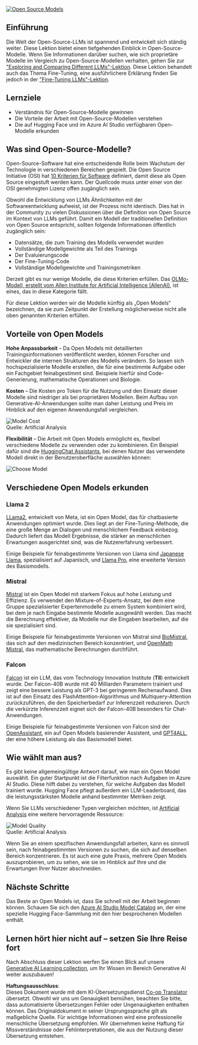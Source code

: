 <!--
CO_OP_TRANSLATOR_METADATA:
{
  "original_hash": "0bba96e53ab841d99db731892a51fab8",
  "translation_date": "2025-07-09T17:03:22+00:00",
  "source_file": "16-open-source-models/README.md",
  "language_code": "de"
}
-->
[![Open Source Models](../../../translated_images/16-lesson-banner.6b56555e8404fda1716382db4832cecbe616ccd764de381f0af6cfd694d05f74.de.png)](https://aka.ms/gen-ai-lesson16-gh?WT.mc_id=academic-105485-koreyst)

## Einführung

Die Welt der Open-Source-LLMs ist spannend und entwickelt sich ständig weiter. Diese Lektion bietet einen tiefgehenden Einblick in Open-Source-Modelle. Wenn Sie Informationen darüber suchen, wie sich proprietäre Modelle im Vergleich zu Open-Source-Modellen verhalten, gehen Sie zur ["Exploring and Comparing Different LLMs"-Lektion](../02-exploring-and-comparing-different-llms/README.md?WT.mc_id=academic-105485-koreyst). Diese Lektion behandelt auch das Thema Fine-Tuning, eine ausführlichere Erklärung finden Sie jedoch in der ["Fine-Tuning LLMs"-Lektion](../18-fine-tuning/README.md?WT.mc_id=academic-105485-koreyst).

## Lernziele

- Verständnis für Open-Source-Modelle gewinnen  
- Die Vorteile der Arbeit mit Open-Source-Modellen verstehen  
- Die auf Hugging Face und im Azure AI Studio verfügbaren Open-Modelle erkunden  

## Was sind Open-Source-Modelle?

Open-Source-Software hat eine entscheidende Rolle beim Wachstum der Technologie in verschiedenen Bereichen gespielt. Die Open Source Initiative (OSI) hat [10 Kriterien für Software](https://web.archive.org/web/20241126001143/https://opensource.org/osd?WT.mc_id=academic-105485-koreyst) definiert, damit diese als Open Source eingestuft werden kann. Der Quellcode muss unter einer von der OSI genehmigten Lizenz offen zugänglich sein.

Obwohl die Entwicklung von LLMs Ähnlichkeiten mit der Softwareentwicklung aufweist, ist der Prozess nicht identisch. Dies hat in der Community zu vielen Diskussionen über die Definition von Open Source im Kontext von LLMs geführt. Damit ein Modell der traditionellen Definition von Open Source entspricht, sollten folgende Informationen öffentlich zugänglich sein:

- Datensätze, die zum Training des Modells verwendet wurden  
- Vollständige Modellgewichte als Teil des Trainings  
- Der Evaluierungscode  
- Der Fine-Tuning-Code  
- Vollständige Modellgewichte und Trainingsmetriken  

Derzeit gibt es nur wenige Modelle, die diese Kriterien erfüllen. Das [OLMo-Modell, erstellt vom Allen Institute for Artificial Intelligence (AllenAI)](https://huggingface.co/allenai/OLMo-7B?WT.mc_id=academic-105485-koreyst), ist eines, das in diese Kategorie fällt.

Für diese Lektion werden wir die Modelle künftig als „Open Models“ bezeichnen, da sie zum Zeitpunkt der Erstellung möglicherweise nicht alle oben genannten Kriterien erfüllen.

## Vorteile von Open Models

**Hohe Anpassbarkeit** – Da Open Models mit detaillierten Trainingsinformationen veröffentlicht werden, können Forscher und Entwickler die internen Strukturen des Modells verändern. So lassen sich hochspezialisierte Modelle erstellen, die für eine bestimmte Aufgabe oder ein Fachgebiet feinabgestimmt sind. Beispiele hierfür sind Code-Generierung, mathematische Operationen und Biologie.

**Kosten** – Die Kosten pro Token für die Nutzung und den Einsatz dieser Modelle sind niedriger als bei proprietären Modellen. Beim Aufbau von Generative-AI-Anwendungen sollte man daher Leistung und Preis im Hinblick auf den eigenen Anwendungsfall vergleichen.

![Model Cost](../../../translated_images/model-price.3f5a3e4d32ae00b465325159e1f4ebe7b5861e95117518c6bfc37fe842950687.de.png)  
Quelle: Artificial Analysis

**Flexibilität** – Die Arbeit mit Open Models ermöglicht es, flexibel verschiedene Modelle zu verwenden oder zu kombinieren. Ein Beispiel dafür sind die [HuggingChat Assistants](https://huggingface.co/chat?WT.mc_id=academic-105485-koreyst), bei denen Nutzer das verwendete Modell direkt in der Benutzeroberfläche auswählen können:

![Choose Model](../../../translated_images/choose-model.f095d15bbac922141591fd4fac586dc8d25e69b42abf305d441b84c238e293f2.de.png)

## Verschiedene Open Models erkunden

### Llama 2

[LLama2](https://huggingface.co/meta-llama?WT.mc_id=academic-105485-koreyst), entwickelt von Meta, ist ein Open Model, das für chatbasierte Anwendungen optimiert wurde. Dies liegt an der Fine-Tuning-Methode, die eine große Menge an Dialogen und menschlichem Feedback einbezog. Dadurch liefert das Modell Ergebnisse, die stärker an menschlichen Erwartungen ausgerichtet sind, was die Nutzererfahrung verbessert.

Einige Beispiele für feinabgestimmte Versionen von Llama sind [Japanese Llama](https://huggingface.co/elyza/ELYZA-japanese-Llama-2-7b?WT.mc_id=academic-105485-koreyst), spezialisiert auf Japanisch, und [Llama Pro](https://huggingface.co/TencentARC/LLaMA-Pro-8B?WT.mc_id=academic-105485-koreyst), eine erweiterte Version des Basismodells.

### Mistral

[Mistral](https://huggingface.co/mistralai?WT.mc_id=academic-105485-koreyst) ist ein Open Model mit starkem Fokus auf hohe Leistung und Effizienz. Es verwendet den Mixture-of-Experts-Ansatz, bei dem eine Gruppe spezialisierter Expertenmodelle zu einem System kombiniert wird, bei dem je nach Eingabe bestimmte Modelle ausgewählt werden. Das macht die Berechnung effektiver, da Modelle nur die Eingaben bearbeiten, auf die sie spezialisiert sind.

Einige Beispiele für feinabgestimmte Versionen von Mistral sind [BioMistral](https://huggingface.co/BioMistral/BioMistral-7B?text=Mon+nom+est+Thomas+et+mon+principal?WT.mc_id=academic-105485-koreyst), das sich auf den medizinischen Bereich konzentriert, und [OpenMath Mistral](https://huggingface.co/nvidia/OpenMath-Mistral-7B-v0.1-hf?WT.mc_id=academic-105485-koreyst), das mathematische Berechnungen durchführt.

### Falcon

[Falcon](https://huggingface.co/tiiuae?WT.mc_id=academic-105485-koreyst) ist ein LLM, das vom Technology Innovation Institute (**TII**) entwickelt wurde. Der Falcon-40B wurde mit 40 Milliarden Parametern trainiert und zeigt eine bessere Leistung als GPT-3 bei geringerem Rechenaufwand. Dies ist auf den Einsatz des FlashAttention-Algorithmus und Multiquery-Attention zurückzuführen, die den Speicherbedarf zur Inferenzzeit reduzieren. Durch die verkürzte Inferenzzeit eignet sich der Falcon-40B besonders für Chat-Anwendungen.

Einige Beispiele für feinabgestimmte Versionen von Falcon sind der [OpenAssistant](https://huggingface.co/OpenAssistant/falcon-40b-sft-top1-560?WT.mc_id=academic-105485-koreyst), ein auf Open Models basierender Assistent, und [GPT4ALL](https://huggingface.co/nomic-ai/gpt4all-falcon?WT.mc_id=academic-105485-koreyst), der eine höhere Leistung als das Basismodell bietet.

## Wie wählt man aus?

Es gibt keine allgemeingültige Antwort darauf, wie man ein Open Model auswählt. Ein guter Startpunkt ist die Filterfunktion nach Aufgaben im Azure AI Studio. Diese hilft dabei zu verstehen, für welche Aufgaben das Modell trainiert wurde. Hugging Face pflegt außerdem ein LLM-Leaderboard, das die leistungsstärksten Modelle anhand bestimmter Metriken zeigt.

Wenn Sie LLMs verschiedener Typen vergleichen möchten, ist [Artificial Analysis](https://artificialanalysis.ai/?WT.mc_id=academic-105485-koreyst) eine weitere hervorragende Ressource:

![Model Quality](../../../translated_images/model-quality.aaae1c22e00f7ee1cd9dc186c611ac6ca6627eabd19e5364dce9e216d25ae8a5.de.png)  
Quelle: Artificial Analysis

Wenn Sie an einem spezifischen Anwendungsfall arbeiten, kann es sinnvoll sein, nach feinabgestimmten Versionen zu suchen, die sich auf denselben Bereich konzentrieren. Es ist auch eine gute Praxis, mehrere Open Models auszuprobieren, um zu sehen, wie sie im Hinblick auf Ihre und die Erwartungen Ihrer Nutzer abschneiden.

## Nächste Schritte

Das Beste an Open Models ist, dass Sie schnell mit der Arbeit beginnen können. Schauen Sie sich den [Azure AI Studio Model Catalog](https://ai.azure.com?WT.mc_id=academic-105485-koreyst) an, der eine spezielle Hugging Face-Sammlung mit den hier besprochenen Modellen enthält.

## Lernen hört hier nicht auf – setzen Sie Ihre Reise fort

Nach Abschluss dieser Lektion werfen Sie einen Blick auf unsere [Generative AI Learning collection](https://aka.ms/genai-collection?WT.mc_id=academic-105485-koreyst), um Ihr Wissen im Bereich Generative AI weiter auszubauen!

**Haftungsausschluss**:  
Dieses Dokument wurde mit dem KI-Übersetzungsdienst [Co-op Translator](https://github.com/Azure/co-op-translator) übersetzt. Obwohl wir uns um Genauigkeit bemühen, beachten Sie bitte, dass automatisierte Übersetzungen Fehler oder Ungenauigkeiten enthalten können. Das Originaldokument in seiner Ursprungssprache gilt als maßgebliche Quelle. Für wichtige Informationen wird eine professionelle menschliche Übersetzung empfohlen. Wir übernehmen keine Haftung für Missverständnisse oder Fehlinterpretationen, die aus der Nutzung dieser Übersetzung entstehen.